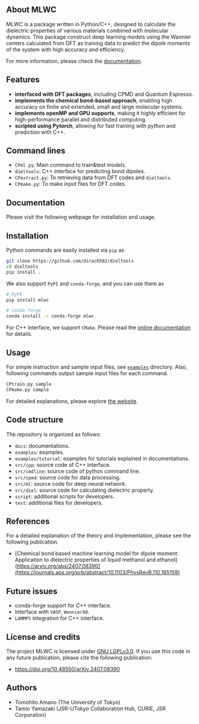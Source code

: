 
## About MLWC

MLWC is a package written in Python/C++, designed to calculate the dielectric properties of various materials combined with molecular dynamics. This package construct deep learning models using the Wannier centers calculated from DFT as training data to predict the dipole moments of the system with high accuracy and efficiency. 

For more information, please check the [documentation](https://toamano.github.io/MLWC/).

## Features

- **interfaced with DFT packages**, including CPMD and Quantum Espresso.
- **implements the chemical bond-based approach**, enabling high accuracy on finite and extended, small and large molecular systems.
- **implements openMP and GPU supports**, making it highly efficient for high-performance parallel and distributed computing.
- **scripted using Pytorch**, allowing for fast training with python and prediction with C++.


## Command lines

- `CPml.py`: Main command to train&test models. 
- `dieltools`: C++ interface for predicting bond dipoles.
- `CPextract.py`: To retrieving data from DFT codes and `dieltools`.
- `CPmake.py`: To make input files for DFT codes.


## Documentation

Please visit the following webpage for installation and usage.


## Installation

Python commands are easily installed via `pip` as 
```bash
git clone https://github.com/dirac6582/dieltools
cd dieltools
pip install .
```

We also support `PyPI` and `conda-forge`, and you can use them as

```bash
# PyPI
pip install mlwc

# conda-forge
conda install -c conda-forge mlwc
```


For C++ interface, we support `CMake`. Please read the [online documentation](https://toamano.github.io/MLWC/) for details.


## Usage

For simple instruction and sample input files, see [`examples`](`examples`) directory. Also, following commands output sample input files for each command.

```bash
CPtrain.py sample
CPmake.py sample
```

For detailed explanations, please explore [the website](https://toamano.github.io/MLWC/).


## Code structure

The repository is organized as follows:

- `docs`: documentations.
- `examples`: examples.
- `examples/tutorial`: examples for tutorials explained in documentations.
- `src/cpp`: source code of C++ interface.
- `src/cmdline`: source code of python command line.
- `src/cpmd`: source code for data processing.
- `src/ml`:   source code for deep neural network.
- `src/diel`: source code for calculating dielectric property.
- `script`: additional scripts for developers.
- `test`: additional files for developers.


## References

For a detailed explanation of the theory and implementation, please see the following publication.

- [Chemical bond based machine learning model for dipole moment: Application to dielectric properties of liquid methanol and ethanol](https://arxiv.org/abs/2407.08390](https://journals.aps.org/prb/abstract/10.1103/PhysRevB.110.165159)


## Future issues

- conda-forge support for C++ interface.
- Interface with `VASP`, `Wannier90`.
- `LAMMPS` integration for C++ interface.


## License and credits

The project MLWC is licensed under [GNU LGPLv3.0](./LICENSE). If you use this code in any future publication, please cite the following publication:

- https://doi.org/10.48550/arXiv.2407.08390


## Authors

- Tomohito Amano (The University of Tokyo)
- Tamio Yamazaki (JSR-UTokyo Collaboration Hub, CURIE, JSR Corporation)
